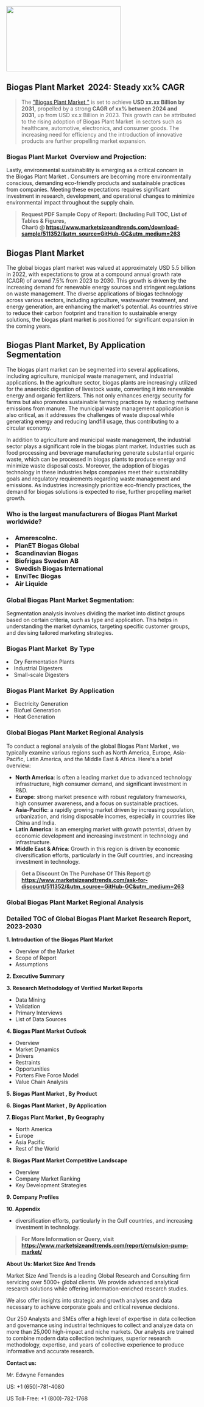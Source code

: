 <p><img class="alignnone size-medium wp-image-20088" src="https://ffe5etoiles.com/wp-content/uploads/2024/12/MST1-300x171.png" alt="" width="300" height="171" /></p><h2 id="ember46" class="ember-view reader-text-block__heading-2">Biogas Plant Market &nbsp;2024: Steady&nbsp;xx% CAGR</h2><blockquote id="ember47" class="ember-view reader-text-block__blockquote">The&nbsp;<a class="app-aware-link " href="https://www.marketsizeandtrends.com/download-sample/511352/&utm_source=GitHub-GC&utm_medium=263" target="_blank" data-test-app-aware-link="">"Biogas Plant Market "</a>&nbsp;is set to achieve&nbsp;<strong>USD&nbsp;xx.xx&nbsp;Billion by 2031,</strong>&nbsp;propelled by a strong&nbsp;<strong>CAGR of&nbsp;xx% between 2024 and 2031,</strong>&nbsp;up from USD xx.x Billion in 2023. This growth can be attributed to the rising adoption of&nbsp;Biogas Plant Market &nbsp;in sectors such as healthcare, automotive, electronics, and consumer goods. The increasing need for efficiency and the introduction of innovative products are further propelling market expansion.</blockquote><h3 id="ember48" class="ember-view reader-text-block__heading-3">Biogas Plant Market &nbsp;Overview and Projection:</h3><p id="ember49" class="ember-view reader-text-block__paragraph">Lastly, environmental sustainability is emerging as a critical concern in the&nbsp;Biogas Plant Market . Consumers are becoming more environmentally conscious, demanding eco-friendly products and sustainable practices from companies. Meeting these expectations requires significant investment in research, development, and operational changes to minimize environmental impact throughout the supply chain.</p><blockquote id="ember50" class="ember-view reader-text-block__blockquote"><strong>Request PDF Sample Copy of Report: (Including Full TOC, List of Tables &amp; Figures, Chart)&nbsp;@&nbsp;<strong><a href="https://www.marketsizeandtrends.com/download-sample/511352/&utm_source=GitHub-GC&utm_medium=263" target="_blank">https://www.marketsizeandtrends.com/download-sample/511352/&utm_source=GitHub-GC&utm_medium=263</a></strong></strong></blockquote><h3 class=""> <h2>Biogas Plant Market</h2><p>The global biogas plant market was valued at approximately USD 5.5 billion in 2022, with expectations to grow at a compound annual growth rate (CAGR) of around 7.5% from 2023 to 2030. This growth is driven by the increasing demand for renewable energy sources and stringent regulations on waste management. The diverse applications of biogas technology across various sectors, including agriculture, wastewater treatment, and energy generation, are enhancing the market's potential. As countries strive to reduce their carbon footprint and transition to sustainable energy solutions, the biogas plant market is positioned for significant expansion in the coming years.</p><h2>Biogas Plant Market, By Application Segmentation</h2><p>The biogas plant market can be segmented into several applications, including agriculture, municipal waste management, and industrial applications. In the agriculture sector, biogas plants are increasingly utilized for the anaerobic digestion of livestock waste, converting it into renewable energy and organic fertilizers. This not only enhances energy security for farms but also promotes sustainable farming practices by reducing methane emissions from manure. The municipal waste management application is also critical, as it addresses the challenges of waste disposal while generating energy and reducing landfill usage, thus contributing to a circular economy.</p><p>In addition to agriculture and municipal waste management, the industrial sector plays a significant role in the biogas plant market. Industries such as food processing and beverage manufacturing generate substantial organic waste, which can be processed in biogas plants to produce energy and minimize waste disposal costs. Moreover, the adoption of biogas technology in these industries helps companies meet their sustainability goals and regulatory requirements regarding waste management and emissions. As industries increasingly prioritize eco-friendly practices, the demand for biogas solutions is expected to rise, further propelling market growth.</p></h3><h3 id="" class="">Who is the largest manufacturers of&nbsp;Biogas Plant Market worldwide?</h3><h3 class=""></Li><Li>AmerescoInc.</Li><Li> PlanET Biogas Global</Li><Li> Scandinavian Biogas</Li><Li> Biofrigas Sweden AB</Li><Li> Swedish Biogas International</Li><Li> EnviTec Biogas</Li><Li> Air Liquide</h3><h3 id="ember53" class="ember-view reader-text-block__heading-3">Global&nbsp;Biogas Plant Market Segmentation:</h3><p id="ember54" class="ember-view reader-text-block__paragraph">Segmentation analysis involves dividing the market into distinct groups based on certain criteria, such as type and application. This helps in understanding the market dynamics, targeting specific customer groups, and devising tailored marketing strategies.</p><h3 id="" class="">Biogas Plant Market &nbsp;By Type</h3><p></Li><Li>Dry Fermentation Plants</Li><Li> Industrial Digesters</Li><Li> Small-scale Digesters</p><h3 id="" class="">Biogas Plant Market &nbsp;By Application</h3><p class=""></Li><Li>Electricity Generation</Li><Li> Biofuel Generation</Li><Li> Heat Generation</p><h3 id="ember62" class="ember-view reader-text-block__heading-3">Global Biogas Plant Market Regional Analysis</h3><p id="ember63" class="ember-view reader-text-block__paragraph">To conduct a regional analysis of the global Biogas Plant Market , we typically examine various regions such as North America, Europe, Asia-Pacific, Latin America, and the Middle East &amp; Africa. Here's a brief overview:</p><ul><li><strong>North America</strong>: is often a leading market due to advanced technology infrastructure, high consumer demand, and significant investment in R&amp;D.</li><li><strong>Europe</strong>: strong market presence with robust regulatory frameworks, high consumer awareness, and a focus on sustainable practices.</li><li><strong>Asia-Pacific</strong>: a rapidly growing market driven by increasing population, urbanization, and rising disposable incomes, especially in countries like China and India.</li><li><strong>Latin America</strong>: is an emerging market with growth potential, driven by economic development and increasing investment in technology and infrastructure.</li><li><strong>Middle East &amp; Africa</strong>: Growth in this region is driven by economic diversification efforts, particularly in the Gulf countries, and increasing investment in technology.</li></ul><blockquote id="ember61" class="ember-view reader-text-block__blockquote"><strong>Get a Discount On The Purchase Of This Report @ <strong><a href="https://html-cleaner.com/" target="">https://www.marketsizeandtrends.com/ask-for-discount/511352/&utm_source=GitHub-GC&utm_medium=263</a></strong></strong></blockquote><h3 id="ember62" class="ember-view reader-text-block__heading-3">Global Biogas Plant Market Regional Analysis</h3><h3 id="" class="">Detailed TOC of Global Biogas Plant Market Research Report, 2023-2030</h3><p id="" class=""><strong>1. Introduction of the Biogas Plant Market </strong></p><ul><li>Overview of the Market</li><li>Scope of Report</li><li>Assumptions</li></ul><p id="" class=""><strong>2. Executive Summary</strong></p><p id="" class=""><strong>3. Research Methodology of Verified Market Reports</strong></p><ul><li>Data Mining</li><li>Validation</li><li>Primary Interviews</li><li>List of Data Sources</li></ul><p id="" class=""><strong>4. Biogas Plant Market Outlook</strong></p><ul><li>Overview</li><li>Market Dynamics</li><li>Drivers</li><li>Restraints</li><li>Opportunities</li><li>Porters Five Force Model</li><li>Value Chain Analysis</li></ul><p id="" class=""><strong>5. Biogas Plant Market , By Product</strong></p><p id="" class=""><strong>6. Biogas Plant Market , By Application</strong></p><p id="" class=""><strong>7. Biogas Plant Market , By Geography</strong></p><ul><li>North America</li><li>Europe</li><li>Asia Pacific</li><li>Rest of the World</li></ul><p id="" class=""><strong>8. Biogas Plant Market Competitive Landscape</strong></p><ul><li>Overview</li><li>Company Market Ranking</li><li>Key Development Strategies</li></ul><p id="" class=""><strong>9. Company Profiles</strong></p><p id="" class=""><strong>10. Appendix</strong></p><ul><li>diversification efforts, particularly in the Gulf countries, and increasing investment in technology.</li></ul><blockquote id="ember65" class="ember-view reader-text-block__blockquote"><strong>For More Information or Query, visit <strong><strong><a href="https://html-cleaner.com/" target="">https://www.marketsizeandtrends.com/report/emulsion-pump-market/</a></strong></strong></strong></blockquote><p id="" class=""><strong>About Us: Market Size And Trends</strong></p><p id="" class="">Market Size And Trends is a leading Global Research and Consulting firm servicing over 5000+ global clients. We provide advanced analytical research solutions while offering information-enriched research studies.</p><p id="" class="">We also offer insights into strategic and growth analyses and data necessary to achieve corporate goals and critical revenue decisions.</p><p id="" class="">Our 250 Analysts and SMEs offer a high level of expertise in data collection and governance using industrial techniques to collect and analyze data on more than 25,000 high-impact and niche markets. Our analysts are trained to combine modern data collection techniques, superior research methodology, expertise, and years of collective experience to produce informative and accurate research.</p><p id="" class=""><strong>Contact us:</strong></p><p id="" class="">Mr. Edwyne Fernandes</p><p id="" class="">US: +1 (650)-781-4080</p><p id="" class="">US Toll-Free: +1 (800)-782-1768</p>

